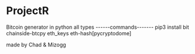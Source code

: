 # ProjectR
Bitcoin generator in python all types
------commands-------
pip3 install bit chainside-btcpy eth_keys eth-hash[pycryptodome]


made by Chad & Mizogg
